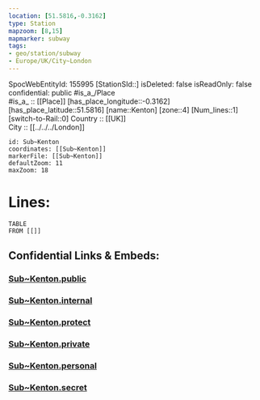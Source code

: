 ```yaml
---
location: [51.5816,-0.3162] 
type: Station 
mapzoom: [8,15] 
mapmarker: subway 
tags:
- geo/station/subway
- Europe/UK/City~London
---
```

SpocWebEntityId: 155995
[StationSId::] 
isDeleted: false
isReadOnly: false
confidential: public
#is_a_/Place  
#is_a_ :: [[Place]] 
[has_place_longitude::-0.3162] 
[has_place_latitude::51.5816] 
[name::Kenton] 
[zone::4] 
[Num_lines::1] 
[switch-to-Rail::0] 
Country :: [[UK]]  
City :: [[../../../London]]  


```leaflet
id: Sub~Kenton
coordinates: [[Sub~Kenton]] 
markerFile: [[Sub~Kenton]] 
defaultZoom: 11 
maxZoom: 18
```


# Lines: 
```dataview
TABLE 
FROM [[]] 
```


## Confidential Links & Embeds: 

### [Sub~Kenton.public](/_public/\Earth\Continent\Europe\Europe~North\UK\England\Regions~England\London,Greater\cities~GreaterLondon\Underground\StationSub~Kenton.public.md) 

### [Sub~Kenton.internal](/_internal/\Earth\Continent\Europe\Europe~North\UK\England\Regions~England\London,Greater\cities~GreaterLondon\Underground\StationSub~Kenton.internal.md) 

### [Sub~Kenton.protect](/_protect/\Earth\Continent\Europe\Europe~North\UK\England\Regions~England\London,Greater\cities~GreaterLondon\Underground\StationSub~Kenton.protect.md) 

### [Sub~Kenton.private](/_private/\Earth\Continent\Europe\Europe~North\UK\England\Regions~England\London,Greater\cities~GreaterLondon\Underground\StationSub~Kenton.private.md) 

### [Sub~Kenton.personal](/_personal/\Earth\Continent\Europe\Europe~North\UK\England\Regions~England\London,Greater\cities~GreaterLondon\Underground\StationSub~Kenton.personal.md) 

### [Sub~Kenton.secret](/_secret/\Earth\Continent\Europe\Europe~North\UK\England\Regions~England\London,Greater\cities~GreaterLondon\Underground\StationSub~Kenton.secret.md)

